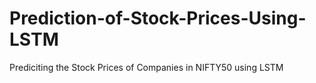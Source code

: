 # Prediction-of-Stock-Prices-Using-LSTM
Prediciting the Stock Prices of Companies in NIFTY50 using LSTM
